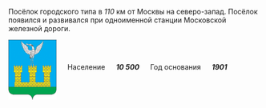 <!--2021-10-26 00:36:01-->
Посёлок городского типа в *110* км от Москвы на северо-запад.
Посёлок появился и развивался при одноименной станции Московской железной дороги.

<img src="Shahovskaya.gif" align="middle" width="96px"> &emsp; 
Население &emsp; ***10 500*** &emsp;
Год основания &emsp; ***1901***